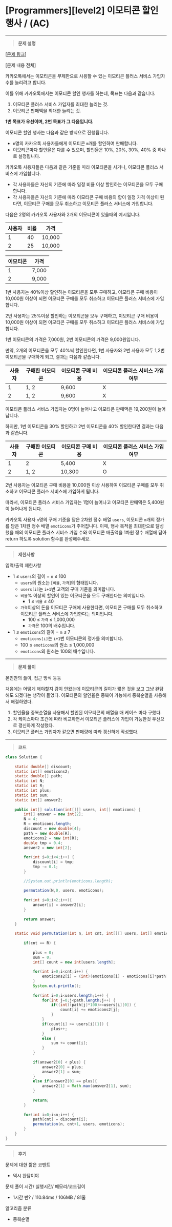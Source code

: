 # [Programmers][level2] 이모티콘 할인행사 / (AC)

---

> **문제 설명**
> 

[[문제 링크](https://school.programmers.co.kr/learn/courses/30/lessons/150368?language=java)]

[문제 내용 전체]

카카오톡에서는 이모티콘을 무제한으로 사용할 수 있는 이모티콘 플러스 서비스 가입자 수를 늘리려고 합니다.

이를 위해 카카오톡에서는 이모티콘 할인 행사를 하는데, 목표는 다음과 같습니다.

1. 이모티콘 플러스 서비스 가입자를 최대한 늘리는 것.
2. 이모티콘 판매액을 최대한 늘리는 것.

**1번 목표가 우선이며, 2번 목표가 그 다음입니다.**

이모티콘 할인 행사는 다음과 같은 방식으로 진행됩니다.

- `n`명의 카카오톡 사용자들에게 이모티콘 `m`개를 할인하여 판매합니다.
- 이모티콘마다 할인율은 다를 수 있으며, 할인율은 10%, 20%, 30%, 40% 중 하나로 설정됩니다.

카카오톡 사용자들은 다음과 같은 기준을 따라 이모티콘을 사거나, 이모티콘 플러스 서비스에 가입합니다.

- 각 사용자들은 자신의 기준에 따라 일정 비율 이상 할인하는 이모티콘을 모두 구매합니다.
- 각 사용자들은 자신의 기준에 따라 이모티콘 구매 비용의 합이 일정 가격 이상이 된다면, 이모티콘 구매를 모두 취소하고 이모티콘 플러스 서비스에 가입합니다.

다음은 2명의 카카오톡 사용자와 2개의 이모티콘이 있을때의 예시입니다.

| 사용자 | 비율 | 가격 |
| --- | --- | --- |
| 1 | 40 | 10,000 |
| 2 | 25 | 10,000 |

| 이모티콘 | 가격 |
| --- | --- |
| 1 | 7,000 |
| 2 | 9,000 |

1번 사용자는 40%이상 할인하는 이모티콘을 모두 구매하고, 이모티콘 구매 비용이 10,000원 이상이 되면 이모티콘 구매를 모두 취소하고 이모티콘 플러스 서비스에 가입합니다.

2번 사용자는 25%이상 할인하는 이모티콘을 모두 구매하고, 이모티콘 구매 비용이 10,000원 이상이 되면 이모티콘 구매를 모두 취소하고 이모티콘 플러스 서비스에 가입합니다.

1번 이모티콘의 가격은 7,000원, 2번 이모티콘의 가격은 9,000원입니다.

만약, 2개의 이모티콘을 모두 40%씩 할인한다면, 1번 사용자와 2번 사용자 모두 1,2번 이모티콘을 구매하게 되고, 결과는 다음과 같습니다.

| 사용자 | 구매한 이모티콘 | 이모티콘 구매 비용 | 이모티콘 플러스 서비스 가입 여부 |
| --- | --- | --- | --- |
| 1 | 1, 2 | 9,600 | X |
| 2 | 1, 2 | 9,600 | X |

이모티콘 플러스 서비스 가입자는 0명이 늘어나고 이모티콘 판매액은 19,200원이 늘어납니다.

하지만, 1번 이모티콘을 30% 할인하고 2번 이모티콘을 40% 할인한다면 결과는 다음과 같습니다.

| 사용자 | 구매한 이모티콘 | 이모티콘 구매 비용 | 이모티콘 플러스 서비스 가입 여부 |
| --- | --- | --- | --- |
| 1 | 2 | 5,400 | X |
| 2 | 1, 2 | 10,300 | O |

2번 사용자는 이모티콘 구매 비용을 10,000원 이상 사용하여 이모티콘 구매를 모두 취소하고 이모티콘 플러스 서비스에 가입하게 됩니다.

따라서, 이모티콘 플러스 서비스 가입자는 1명이 늘어나고 이모티콘 판매액은 5,400원이 늘어나게 됩니다.

카카오톡 사용자 `n`명의 구매 기준을 담은 2차원 정수 배열 `users`, 이모티콘 `m`개의 정가를 담은 1차원 정수 배열 `emoticons`가 주어집니다. 이때, 행사 목적을 최대한으로 달성했을 때의 이모티콘 플러스 서비스 가입 수와 이모티콘 매출액을 1차원 정수 배열에 담아 return 하도록 solution 함수를 완성해주세요.

---

> **제한사항**
> 

입력/출력 제한사항

- 1 ≤ `users`의 길이 = `n` ≤ 100
    - `users`의 원소는 [`비율`, `가격`]의 형태입니다.
    - `users[i]`는 `i+1`번 고객의 구매 기준을 의미합니다.
    - `비율`% 이상의 할인이 있는 이모티콘을 모두 구매한다는 의미입니다.
        - 1 ≤ `비율` ≤ 40
    - `가격`이상의 돈을 이모티콘 구매에 사용한다면, 이모티콘 구매를 모두 취소하고 이모티콘 플러스 서비스에 가입한다는 의미입니다.
        - 100 ≤ `가격` ≤ 1,000,000
        - `가격`은 100의 배수입니다.
- 1 ≤ `emoticons`의 길이 = `m` ≤ 7
    - `emoticons[i]`는 `i+1`번 이모티콘의 정가를 의미합니다.
    - 100 ≤ `emoticons`의 원소 ≤ 1,000,000
    - `emoticons`의 원소는 100의 배수입니다.

---

> **문제 풀이**
> 

본인만의 풀이, 접근 방식 등등

처음에는 어떻게 해야할지 감이 안왔는데 이모티콘의 길이가 짧은 것을 보고 그냥 완탐해도 되겠다는 생각이 들었다. 이모티콘의 할인율은 중복이 가능해서 중복순열을 사용해서 해결하였다.

1. 할인율을 중복순열을 사용해서 할인된 이모티콘의 배열을 매 케이스 마다 구했다.
2. 각 케이스마다 조건에 따라 비교하면서 이모티콘 플러스에 가입이 가능한것 우선으로 갱신하게 작성했다.
3. 이모티콘 플러스 가입자가 같으면 판매량에 따라 갱신하게 작성했다.

---

> **코드**
> 

```java
class Solution {
    
    static double[] discount;
    static int[] emoticons2;
    static double[] path;
    static int N;
    static int R;
    static int plus;
    static int sum;
    static int[] answer2;
    
    public int[] solution(int[][] users, int[] emoticons) {
        int[] answer = new int[2];
        N = 4;
        R = emoticons.length;
        discount = new double[4];
        path = new double[R];
        emoticons2 = new int[R];
        double tmp = 0.4;
        answer2 = new int[2];
        
        for(int i=0;i<4;i++) {
            discount[i] = tmp;
            tmp -= 0.1;
        }
        
        //System.out.println(emoticons.length);
        
        permutation(N,0, users, emoticons);
        
        for(int i=0;i<2;i++){
            answer[i] = answer2[i];
        }
        
        return answer;
    }
    
    static void permutation(int n, int cnt, int[][] users, int[] emoticons) {
        
        if(cnt == R) {
            
            plus = 0;
            sum = 0;
            int[] count = new int[users.length];
            
            for(int i=0;i<cnt;i++) {
                emoticons2[i] = (int)(emoticons[i] - emoticons[i]*path[i]);
            }
            System.out.println();
            
            for(int i=0;i<users.length;i++) {
                for(int j=0;j<path.length;j++) {
                    if((int)(path[j]*100)>=users[i][0]) {
                        count[i] += emoticons2[j];
                    }
                }
                if(count[i] >= users[i][1]) {
                    plus++;
                }
                else {
                    sum += count[i];
                }
            }
            
            if(answer2[0] < plus) {
                answer2[0] = plus;
                answer2[1] = sum;
            }
            else if(answer2[0] == plus){
                answer2[1] = Math.max(answer2[1], sum);
            }
            
            return;
        }
        
        for(int i=0;i<n;i++) {
            path[cnt] = discount[i];
            permutation(n, cnt+1, users, emoticons);
        }
    }
}
```

---

> **후기**
> 

문제에 대한 짧은 코멘트

- 역시 완탐이야

문제 풀이 시간/ 실행시간/ 메모리/코드길이

- 1시간 반? / 110.84ms / 106MB / 81줄

알고리즘 분류

- 중복순열